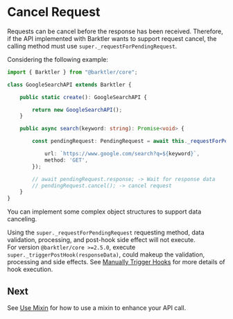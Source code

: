 # Cancel Request

Requests can be cancel before the response has been received. Therefore, if the API implemented with Barktler wants to support request cancel, the calling method must use `super._requestForPendingRequest`.

Considering the following example:

```ts
import { Barktler } from "@barktler/core";

class GoogleSearchAPI extends Barktler {

    public static create(): GoogleSearchAPI {

        return new GoogleSearchAPI();
    }

    public async search(keyword: string): Promise<void> {

        const pendingRequest: PendingRequest = await this._requestForPendingRequest({

            url: `https://www.google.com/search?q=${keyword}`,
            method: 'GET',
        });

        // await pendingRequest.response; -> Wait for response data
        // pendingRequest.cancel(); -> cancel request
    }
}
```

You can implement some complex object structures to support data canceling.

Using the `super._requestForPendingRequest` requesting method, data validation, processing, and post-hook side effect will not execute.  
For version `@barktler/core >=2.5.0`, execute `super._triggerPostHook(responseData)`, could makeup the validation, processing and side effects. See [Manually Trigger Hooks](../documents/manually-trigger-hooks.md) for more details of hook execution.

## Next

See [Use Mixin](./use-mixin.md) for how to use a mixin to enhance your API call.
